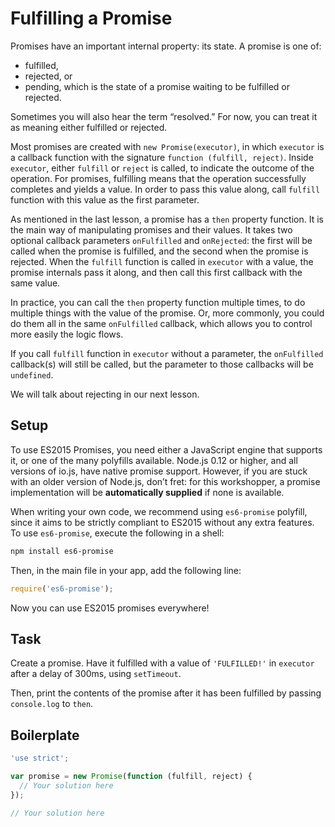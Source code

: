 # Fulfilling a Promise

Promises have an important internal property: its state. A promise is one of:

* fulfilled,
* rejected, or
* pending, which is the state of a promise waiting to be fulfilled or rejected.

Sometimes you will also hear the term “resolved.” For now, you can treat it as
meaning either fulfilled or rejected.

Most promises are created with `new Promise(executor)`, in which `executor` is
a callback function with the signature `function (fulfill, reject)`. Inside
`executor`, either `fulfill` or `reject` is called, to indicate the outcome of
the operation. For promises, fulfilling means that the operation successfully
completes and yields a value. In order to pass this value along, call `fulfill`
function with this value as the first parameter.

As mentioned in the last lesson, a promise has a `then` property function. It
is the main way of manipulating promises and their values. It takes two
optional callback parameters `onFulfilled` and `onRejected`: the first will be
called when the promise is fulfilled, and the second when the promise is
rejected.  When the `fulfill` function is called in `executor` with a value,
the promise internals pass it along, and then call this first callback with the
same value.

In practice, you can call the `then` property function multiple times, to do
multiple things with the value of the promise. Or, more commonly, you could do
them all in the same `onFulfilled` callback, which allows you to control more
easily the logic flows.

If you call `fulfill` function in `executor` without a parameter, the
`onFulfilled` callback(s) will still be called, but the parameter to those
callbacks will be `undefined`.

We will talk about rejecting in our next lesson.

## Setup

To use ES2015 Promises, you need either a JavaScript engine that supports it,
or one of the many polyfills available. Node.js 0.12 or higher, and all
versions of io.js, have native promise support. However, if you are stuck with
an older version of Node.js, don’t fret: for this workshopper, a promise
implementation will be **automatically supplied** if none is available.

When writing your own code, we recommend using `es6-promise` polyfill, since it
aims to be strictly compliant to ES2015 without any extra features. To use
`es6-promise`, execute the following in a shell:

```sh
npm install es6-promise
```

Then, in the main file in your app, add the following line:

```js
require('es6-promise');
```

Now you can use ES2015 promises everywhere!

## Task

Create a promise. Have it fulfilled with a value of `'FULFILLED!'` in
`executor` after a delay of 300ms, using `setTimeout`.

Then, print the contents of the promise after it has been fulfilled by passing
`console.log` to `then`.

## Boilerplate

```js
'use strict';

var promise = new Promise(function (fulfill, reject) {
  // Your solution here
});

// Your solution here
```
